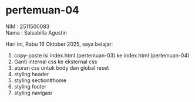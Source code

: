 # pertemuan-04

NIM : 2511500083<br>
Nama : Salsabilla Agustin<br>

Hari ini, Rabu 16 Oktober 2025, saya belajar:
<ol>
  <li>copy-paste isi index.html (pertemuan-03) ke index.html (pertemuan-04)</li>
  <li>Ganti internal css ke eksternal css</li>
  <li>aturan css untuk body dan global reset</li>
  <li>styling header</li>
  <li>styling section#home</li>
  <li>styling footer</li>
  <li>styling navigasi</li>
</ol>  